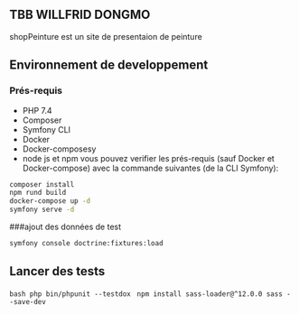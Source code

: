 ## TBB WILLFRID DONGMO
shopPeinture est un site de presentaion de peinture
## Environnement de developpement
### Prés-requis

* PHP 7.4
* Composer
* Symfony CLI
* Docker
* Docker-composesy
* node js et npm 
vous pouvez verifier les prés-requis (sauf Docker et Docker-compose) avec la commande suivantes (de la CLI Symfony):

```bash
composer install
npm rund build
docker-compose up -d
symfony serve -d
```
###ajout des données de test
```bash
symfony console doctrine:fixtures:load
```
## Lancer des tests
``bash
php bin/phpunit --testdox
``
``
npm install sass-loader@^12.0.0 sass --save-dev
``
